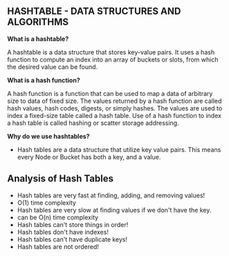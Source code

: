 ## HASHTABLE - DATA STRUCTURES AND ALGORITHMS

**What is a hashtable?**

A hashtable is a data structure that stores key-value pairs. It uses a hash function to compute an index into an array of buckets or slots, from which the desired value can be found.

**What is a hash function?**

A hash function is a function that can be used to map a data of arbitrary size to data of fixed size. The values returned by a hash function are called hash values, hash codes, digests, or simply hashes. The values are used to index a fixed-size table called a hash table. Use of a hash function to index a hash table is called hashing or scatter storage addressing.

**Why do we use hashtables?**

* Hash tables are a data structure that utilize key value pairs. This means every Node or Bucket has both a key, and a value.
  
## Analysis of Hash Tables

* Hash tables are very fast at finding, adding, and removing values!
*  O(1) time complexity
*  Hash tables are very slow at finding values if we don't have the key.
*  can be O(n) time complexity
*  Hash tables can't store things in order!
*  Hash tables don't have indexes!
*  Hash tables can't have duplicate keys!
*  Hash tables are not ordered!

